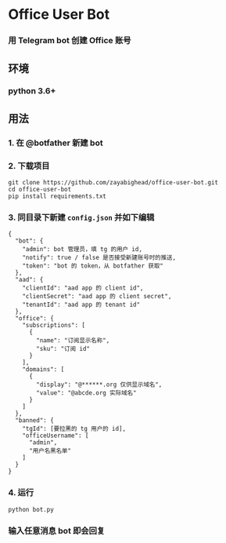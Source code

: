 # Office User Bot

### 用 Telegram bot 创建 Office 账号

## 环境

### python 3.6+

## 用法

### 1. 在 @botfather 新建 bot

### 2. 下载项目

```
git clone https://github.com/zayabighead/office-user-bot.git
cd office-user-bot
pip install requirements.txt
```

### 3. 同目录下新建 `config.json` 并如下编辑

```
{
  "bot": {
    "admin": bot 管理员，填 tg 的用户 id,
    "notify": true / false 是否接受新建账号时的推送,
    "token": "bot 的 token，从 botfather 获取"
  },
  "aad": {
    "clientId": "aad app 的 client id",
    "clientSecret": "aad app 的 client secret",
    "tenantId": "aad app 的 tenant id"
  },
  "office": {
    "subscriptions": [
      {
        "name": "订阅显示名称",
        "sku": "订阅 id"
      }
    ],
    "domains": [
      {
        "display": "@******.org 仅供显示域名",
        "value": "@abcde.org 实际域名"
      }
    ]
  },
  "banned": {
    "tgId": [要拉黑的 tg 用户的 id],
    "officeUsername": [
      "admin",
      "用户名黑名单"
    ]
  }
}
```

### 4. 运行

```
python bot.py
```

### 输入任意消息 bot 即会回复